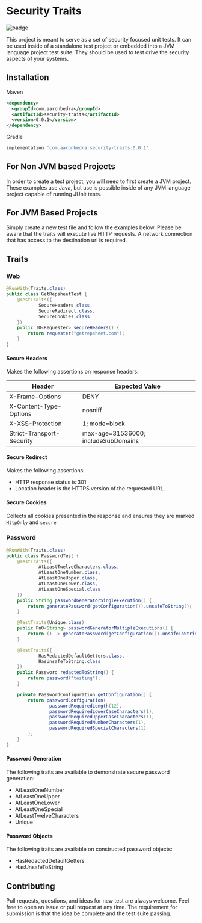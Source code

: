 # Security Traits

![badge](https://action-badges.now.sh/abedra/security_traits?action=Java+CI)

This project is meant to serve as a set of security focused unit tests. It can be used inside of a standalone test project or embedded into a JVM language project test suite. They should be used to test drive the security aspects of your systems.

## Installation

Maven
```xml
<dependency>
  <groupId>com.aaronbedra</groupId>
  <artifactId>security-traits</artifactId>
  <version>0.0.1</version>
</dependency>
```

Gradle
```groovy
implementation 'com.aaronbedra:security-traits:0.0.1'
```

## For Non JVM based Projects

In order to create a test project, you will need to first create a JVM project. These examples use Java, but use is possible inside of any JVM language project capable of running JUnit tests.

## For JVM Based Projects

Simply create a new test file and follow the examples below. Please be aware that the traits will execute live HTTP requests. A network connection that has access to the destination url is required.

## Traits

### Web

```java
@RunWith(Traits.class)
public class GetRepsheetTest {
    @TestTraits({
            SecureHeaders.class,
            SecureRedirect.class,
            SecureCookies.class
    })
    public IO<Requester> secureHeaders() {
        return requester("getrepsheet.com");
    }
}
```

#### Secure Headers

Makes the following assertions on response headers:

| Header                   | Expected Value |
|--------------------------|------------------------------------|
|X-Frame-Options           | DENY                               |
|X-Content-Type-Options    | nosniff                            |
|X-XSS-Protection          | 1; mode=block                      |
|Strict-Transport-Security | max-age=31536000; includeSubDomains|

#### Secure Redirect

Makes the following assertions:

* HTTP response status is 301
* Location header is the HTTPS version of the requested URL.

#### Secure Cookies

Collects all cookies presented in the response and ensures they are marked `HttpOnly` and `secure`

### Password

```java
@RunWith(Traits.class)
public class PasswordTest {
    @TestTraits({
            AtLeastTwelveCharacters.class,
            AtLeastOneNumber.class,
            AtLeastOneUpper.class,
            AtLeastOneLower.class,
            AtLeastOneSpecial.class
    })
    public String passwordGeneratorSingleExecution() {
        return generatePassword(getConfiguration()).unsafeToString();
    }

    @TestTraits(Unique.class)
    public Fn0<String> passwordGeneratorMultipleExecutions() {
        return () -> generatePassword(getConfiguration()).unsafeToString();
    }

    @TestTraits({
            HasRedactedDefaultGetters.class,
            HasUnsafeToString.class
    })
    public Password redactedToString() {
        return password("testing");
    }

    private PasswordConfiguration getConfiguration() {
        return passwordConfiguration(
                passwordRequiredLength(12),
                passwordRequiredLowerCaseCharacters(1),
                passwordRequiredUpperCaseCharacters(1),
                passwordRequiredNumberCharacters(1),
                passwordRequiredSpecialCharacters(1)
        );
    }
}
```

#### Password Generation

The following traits are available to demonstrate secure password generation:

* AtLeastOneNumber
* AtLeastOneUpper
* AtLeastOneLower
* AtLeastOneSpecial
* AtLeastTwelveCharacters
* Unique

#### Password Objects

The following traits are available on constructed password objects:

* HasRedactedDefaultGetters
* HasUnsafeToString

## Contributing

Pull requests, questions, and ideas for new test are always welcome. Feel free to open an issue or pull request at any time. The requirement for submission is that the idea be complete and the test suite passing.
